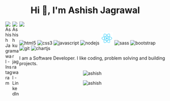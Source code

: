 <h1 align="center">Hi 👋, I'm Ashish Jagrawal</h1>

![](https://komarev.com/ghpvc/?username=ashishjagrawal&color=blueviolet)
<a href="https://www.instagram.com/theashishjagrawal/" rel="nofollow">
  <img align="left" alt="Ashish Jagrawal - Instagram" width="22px" src="https://camo.githubusercontent.com/8ea1156d8ac160172cbef7a54a19bad16a73ebe4/68747470733a2f2f63646e2e6a7364656c6976722e6e65742f6e706d2f73696d706c652d69636f6e734076332f69636f6e732f696e7374616772616d2e737667" data-canonical-src="https://cdn.jsdelivr.net/npm/simple-icons@v3/icons/instagram.svg" style="max-width:100%;">
</a>
<a href="https://www.linkedin.com/in/ashishkjagrawal" rel="nofollow">
  <img align="left" alt="Ashish kumar jagrawal - LinkedIn" width="22px" src="https://camo.githubusercontent.com/b65faae8871ebbdb99790f2644ea7f3c89800b0c/68747470733a2f2f63646e2e6a7364656c6976722e6e65742f6e706d2f73696d706c652d69636f6e734076332f69636f6e732f6c696e6b6564696e2e737667" data-canonical-src="https://cdn.jsdelivr.net/npm/simple-icons@v3/icons/linkedin.svg" style="max-width:100%;">
</a>
<p align="left"> <img src="https://devicons.github.io/devicon/devicon.git/icons/html5/html5-original-wordmark.svg" alt="html5" width="40" height="40"/>  <img src="https://devicons.github.io/devicon/devicon.git/icons/css3/css3-original-wordmark.svg" alt="css3" width="40" height="40"/>   <img src="https://devicons.github.io/devicon/devicon.git/icons/javascript/javascript-original.svg" alt="javascript" width="40" height="40"/>  <img src="https://devicons.github.io/devicon/devicon.git/icons/nodejs/nodejs-original-wordmark.svg" alt="nodejs" width="40" height="40"/> <img src="https://raw.githubusercontent.com/github/explore/80688e429a7d4ef2fca1e82350fe8e3517d3494d/topics/react/react.png" alt="reactjs" width="40" height="40"/> <img src="https://devicons.github.io/devicon/devicon.git/icons/sass/sass-original.svg" alt="sass" width="40" height="40"/>  <img src="https://devicons.github.io/devicon/devicon.git/icons/bootstrap/bootstrap-plain.svg" alt="bootstrap" width="40" height="40"/>  <img src="https://www.vectorlogo.zone/logos/git-scm/git-scm-icon.svg" alt="git" width="40" height="40"/>   <img src="https://www.chartjs.org/media/logo-title.svg" alt="chartjs" width="40" height="40"/> </p>

I am a Software Developer. I like coding, problem solving and building projects.


<p align="center"> <img src="https://github-readme-stats.vercel.app/api/top-langs/?username=ashishjagrawal&show_icons=true&layout=compact&theme=tokyonight"" alt="ashish" /> </p>

<p align="center"> <img src="https://github-readme-stats.vercel.app/api?username=ashishjagrawal&show_icons=true&theme=tokyonight" alt="ashish" /> </p>
